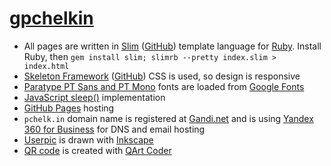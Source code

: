 # [gpchelkin](https://g.pchelk.in)
- All pages are written in [Slim](https://slim-template.github.io) ([GitHub](https://github.com/slim-template/slim)) template language for [Ruby](https://www.ruby-lang.org). Install Ruby, then `gem install slim; slimrb --pretty index.slim > index.html`
- [Skeleton Framework](https://skeleton-framework.github.io) ([GitHub](https://github.com/skeleton-framework/skeleton-framework)) CSS is used, so design is responsive
- [Paratype PT Sans and PT Mono](https://company.paratype.com/pt-sans-pt-serif) fonts are loaded from [Google Fonts](https://fonts.google.com)
- [JavaScript sleep()](https://stackoverflow.com/a/39914235/2490759) implementation
- [GitHub Pages](https://pages.github.com) hosting
- `pchelk.in` domain name is registered at [Gandi.net](https://www.gandi.net) and is using [Yandex 360 for Business](https://yandex.com/support/business/) for DNS and email hosting
- [Userpic](https://g.pchelk.in/gpchelkin.png) is drawn with [Inkscape](https://inkscape.org)
- [QR code](https://g.pchelk.in/qr.png) is created with [QArt Coder](https://research.swtch.com/qr/draw/)

<!-- - Utilizing [JetBrains PyCharm](https://www.jetbrains.com/pycharm/) IDE's [File Watchers](https://www.jetbrains.com/help/pycharm/tutorial-file-watchers-in-product.html) feature for auto-translating Slim into HTML for static hosting, see [exported file watcher](jetbrains_filewatchers_slim.xml) and [how to use it](https://www.jetbrains.com/help/pycharm/tutorial-file-watchers-in-product.html). -->
<!-- - [QR code](https://g.pchelk.in/qr2.png) is created with [qart.js](https://kciter.github.io/qart.js/) ([GitHub](https://github.com/kciter/qart.js)) -->
<!-- - [Honeybee](https://emojipedia.org/apple/ios-12.1/honeybee/), [OK Hand](https://emojipedia.org/apple/ios-12.1/ok-hand-sign/) and [Thumbs Up](https://emojipedia.org/apple/ios-12.1/thumbs-up-sign/) emojis from [Apple Color Emoji iOS 12.1](https://emojipedia.org/apple/ios-12.1/) font -->
<!-- - `🐝👍.ws` / `xn--lo8h6c.ws` emoji domain name is registered at [GoDaddy](https://❤❤❤.ws), DNS-managed with [Cloudflare](https://cloudflare.com) and redirected through [Netlify](https://www.netlify.com/docs/redirects/) -->
<!-- - [/tusit](https://g.pchelk.in/tusit) is [Yandex.Calendar](https://yandex.com/support/calendar/) -->
<!-- - Translated into HTML with [Plim](https://plim.readthedocs.io) ([GitHub](https://github.com/avanov/Plim)), Python port of Ruby's Slim -->
